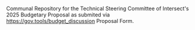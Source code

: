 Communal Repository for the Technical Steering Committee of Intersect's 2025 Budgetary Proposal as submited via https://gov.tools/budget_discussion Proposal Form.

